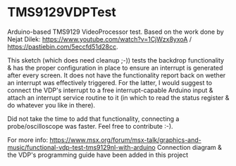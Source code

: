 # TMS9129VDPTest

Arduino-based TMS9129 VideoProcessor test.
Based on the work done by Nejat Dilek: https://www.youtube.com/watch?v=1CjWzx8yxoA / https://pastiebin.com/5eccfd51d28cc.

This sketch (which does need cleanup ;-)) tests the backdrop functionality & has the proper configuration in place to ensure an interrupt is generated after every screen.
It does not have the functionality report back on wether an interrupt was effectively triggered.
For the latter, I would suggest to connect the VDP's interrupt to a free interrupt-capable Arduino input & attach an interrupt service routine to it (in which to read the status register & do whatever you like in there).

Did not take the time to add that functionality, connecting a probe/oscilloscope was faster.
Feel free to contribute :-).

For more info: https://www.msx.org/forum/msx-talk/graphics-and-music/functional-vdp-test-tms9129nl-with-arduino
Connection diagram & the VDP's programming guide have been added in this project
